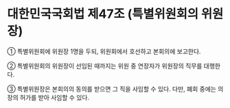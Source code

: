 # 대한민국국회법 제47조 (특별위원회의 위원장)

① 특별위원회에 위원장 1명을 두되, 위원회에서 호선하고 본회의에 보고한다.

② 특별위원회의 위원장이 선임된 때까지는 위원 중 연장자가 위원장의 직무를 대행한다.

③ 특별위원장은 본회의의 동의를 받으면 그 직을 사임할 수 있다. 다만, 폐회 중에는 의장의 허가를 받아 사임할 수 있다.
